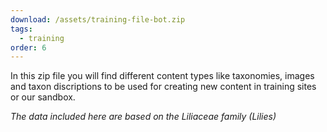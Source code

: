 ```yaml
---
download: /assets/training-file-bot.zip
tags:
  - training
order: 6
---
```


In this zip file you will find different content types like taxonomies, images and taxon discriptions to be used for creating new content in training sites or our sandbox.

*The data included here are based on the Liliaceae family (Lilies)*
